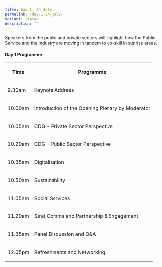 ```yaml
---
title: Day 1, 24 July
permalink: /day-1-24-july/
variant: tiptap
description: ""
---
```

<p>Speakers from the public and private sectors will highlight how the Public
Service and the industry are moving in tandem to up-skill in sunrise areas.</p>
<h4>Day 1 Programme</h4>
<table style="minWidth: 50px">
<colgroup>
<col>
<col>
</colgroup>
<tbody>
<tr>
<th rowspan="1" colspan="1">
<p>Time</p>
</th>
<th rowspan="1" colspan="1">
<p>Programme</p>
</th>
</tr>
<tr>
<td rowspan="1" colspan="1">
<p>9.30am</p>
</td>
<td rowspan="1" colspan="1">
<p>Keynote Address</p>
</td>
</tr>
<tr>
<td rowspan="1" colspan="1">
<p>10.00am</p>
</td>
<td rowspan="1" colspan="1">
<p>Introduction of the Opening Plenary by Moderator</p>
</td>
</tr>
<tr>
<td rowspan="1" colspan="1">
<p>10.05am</p>
</td>
<td rowspan="1" colspan="1">
<p>CDG - Private Sector Perspective</p>
</td>
</tr>
<tr>
<td rowspan="1" colspan="1">
<p>10.20am</p>
</td>
<td rowspan="1" colspan="1">
<p>CDG - Public Sector Perspective</p>
</td>
</tr>
<tr>
<td rowspan="1" colspan="1">
<p>10.35am</p>
</td>
<td rowspan="1" colspan="1">
<p>Digitalisation</p>
</td>
</tr>
<tr>
<td rowspan="1" colspan="1">
<p>10.50am</p>
</td>
<td rowspan="1" colspan="1">
<p>Sustainability</p>
</td>
</tr>
<tr>
<td rowspan="1" colspan="1">
<p>11.05am</p>
</td>
<td rowspan="1" colspan="1">
<p>Social Services</p>
</td>
</tr>
<tr>
<td rowspan="1" colspan="1">
<p>11.20am</p>
</td>
<td rowspan="1" colspan="1">
<p>Strat Comms and Partnership &amp; Engagement</p>
</td>
</tr>
<tr>
<td rowspan="1" colspan="1">
<p>11.35am</p>
</td>
<td rowspan="1" colspan="1">
<p>Panel Discussion and Q&amp;A</p>
</td>
</tr>
<tr>
<td rowspan="1" colspan="1">
<p>12.05pm</p>
</td>
<td rowspan="1" colspan="1">
<p>Refreshments and Networking</p>
</td>
</tr>
</tbody>
</table>
<p></p>